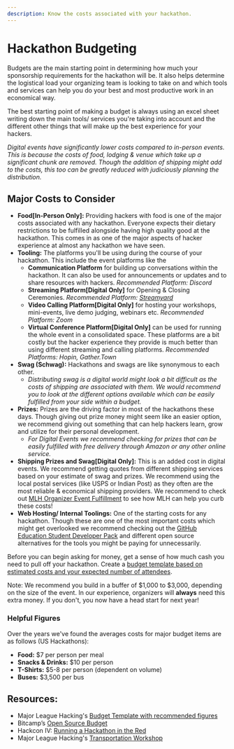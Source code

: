 ```yaml
---
description: Know the costs associated with your hackathon.
---
```


# Hackathon Budgeting

Budgets are the main starting point in determining how much your sponsorship requirements for the hackathon will be. It also helps determine the logistical load your organizing team is looking to take on and which tools and services can help you do your best and most productive work in an economical way.

The best starting point of making a budget is always using an excel sheet writing down the main tools/ services you're taking into account and the different other things that will make up the best experience for your hackers.

_Digital events have significantly lower costs compared to in-person events. This is because the costs of food, lodging & venue which take up a significant chunk are removed. Though the addition of shipping might add to the costs, this too can be greatly reduced with judiciously planning the distribution._

## Major Costs to Consider

* **Food\[In-Person Only]:** Providing hackers with food is one of the major costs associated with any hackathon. Everyone expects their dietary restrictions to be fulfilled alongside having high quality good at the hackathon. This comes in as one of the major aspects of hacker experience at almost any hackathon we have seen.&#x20;
* **Tooling:** The platforms you'll be using during the course of your hackathon. This include the event platforms like the&#x20;
  * **Communication Platform** for building up conversations within the hackathon.  It can also be used for announcements or updates and to share resources with hackers. _Recommended Platform: Discord_
  * **Streaming Platform\[Digital Only]** for Opening & Closing Ceremonies. _Recommended Platform:_ [_Streamyard_](../../organizer-resources/logistics-resources/streamyard.md)
  * **Video Calling Platform\[Digital Only]** for hosting your workshops, mini-events, live demo judging, webinars etc. _Recommended Platform: Zoom_
  * **Virtual Conference Platform\[Digital Only]** can be used for running the whole event in a consolidated space. These platforms are a bit costly but the hacker experience they provide is much better than using different streaming and calling platforms. _Recommended Platforms: Hopin, Gather.Town_
* **Swag (Schwag):** Hackathons and swags are like synonymous to each other.&#x20;
  * _Distributing swag is a digital world might look a bit difficult as the costs of shipping are associated with them. We would recommend you to look at the different options available which can be easily fulfilled from your side within a budget._&#x20;
* **Prizes:** Prizes are the driving factor in most of the hackathons these days. Though giving out prize money might seem like an easier option, we recommend giving out something that can help hackers learn, grow and utilize for their personal development.&#x20;
  * _For Digital Events we recommend checking for prizes that can be easily fulfilled with free delivery through Amazon or any other online service._&#x20;
* **Shipping Prizes and Swag\[Digital Only]:** This is an added cost in digital events. We recommend getting quotes from different shipping services based on your estimate of swag and prizes. We recommend using the local postal services (like USPS or Indian Post) as they often are the most reliable & economical shipping providers. We recommend to check out [MLH Organizer Event Fulfillment](../event-logistics/fulfillment-guide.md) to see how MLH can help you curb these costs!
* **Web Hosting/ Internal Toolings:** One of the starting costs for any hackathon. Though these are one of the most important costs which might get overlooked we recommend checking out the [GitHub Education Student Developer Pack](https://hackp.ac/github) and different open source alternatives for the tools you might be paying for unnecessarily.

Before you can begin asking for money, get a sense of how much cash you need to pull off your hackathon. Create a [budget template based on estimated costs and your expected number of attendees](https://docs.google.com/spreadsheets/d/1ADKWatCbC3AhBKlyWOtVSqMcD6O6Y3FcwMTZwynPwDA/edit).

Note: We recommend you build in a buffer of $1,000 to $3,000, depending on the size of the event. In our experience, organizers will **always** need this extra money. If you don't, you now have a head start for next year!

### Helpful Figures

Over the years we've found the averages costs for major budget items are as follows (US Hackathons):

* **Food:** $7 per person per meal
* **Snacks & Drinks:** $10 per person
* **T-Shirts:** $5-8 per person (dependent on volume)
* **Buses:** $3,500 per bus

## Resources:

* Major League Hacking's [Budget Template with recommended figures](https://docs.google.com/spreadsheets/d/1ADKWatCbC3AhBKlyWOtVSqMcD6O6Y3FcwMTZwynPwDA/edit)
* Bitcamp’s [Open Source Budget](https://medium.com/bitcampfire-stories/bitcamps-open-source-budget-14a86974b5b2)
* Hackcon IV: [Running a Hackathon in the Red](https://www.youtube.com/watch?v=IRK3KmhE\_go\&index=10\&list=PLPDgudJ\_VDUcS5ELB-\_OZ3Zy5nn5iqvSi)
* Major League Hacking's [Transportation Workshop](https://www.youtube.com/watch?v=wGKX\_koCPIk)
